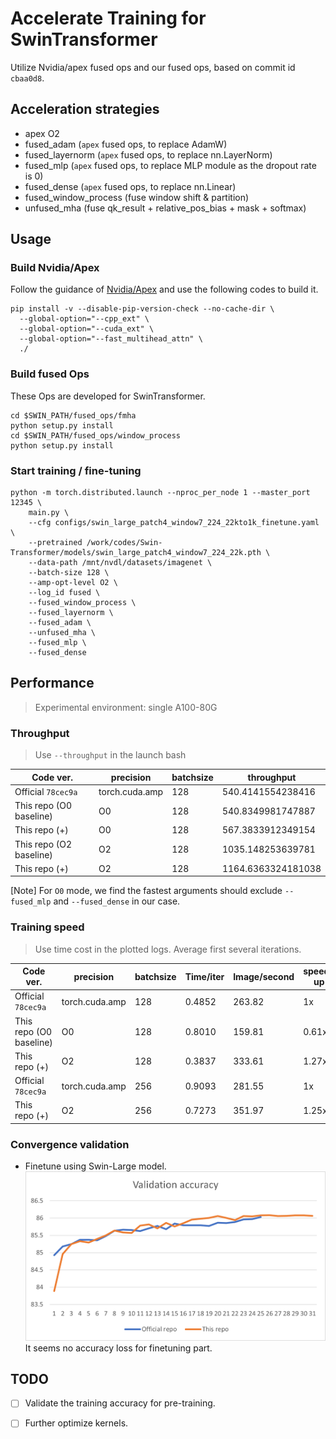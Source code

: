 # Accelerate Training for SwinTransformer
Utilize Nvidia/apex fused ops and our fused ops, based on commit id `cbaa0d8`.


## Acceleration strategies
- apex O2
- fused_adam (`apex` fused ops, to replace AdamW)
- fused_layernorm (`apex` fused ops, to replace nn.LayerNorm)
- fused_mlp (`apex` fused ops, to replace MLP module as the dropout rate is 0)
- fused_dense (`apex` fused ops, to replace nn.Linear)
- fused_window_process (fuse window shift & partition)
- unfused_mha (fuse qk_result + relative_pos_bias + mask + softmax)


## Usage
### Build Nvidia/Apex  
Follow the guidance of [Nvidia/Apex](https://github.com/NVIDIA/apex)  and use the following codes to build it.
```
pip install -v --disable-pip-version-check --no-cache-dir \
  --global-option="--cpp_ext" \
  --global-option="--cuda_ext" \
  --global-option="--fast_multihead_attn" \
  ./
```

### Build fused Ops
These Ops are developed for SwinTransformer.
```
cd $SWIN_PATH/fused_ops/fmha
python setup.py install
cd $SWIN_PATH/fused_ops/window_process
python setup.py install
```

### Start training / fine-tuning
```
python -m torch.distributed.launch --nproc_per_node 1 --master_port 12345 \
	main.py \
	--cfg configs/swin_large_patch4_window7_224_22kto1k_finetune.yaml \
	--pretrained /work/codes/Swin-Transformer/models/swin_large_patch4_window7_224_22k.pth \
	--data-path /mnt/nvdl/datasets/imagenet \
	--batch-size 128 \
	--amp-opt-level O2 \
	--log_id fused \
	--fused_window_process \
	--fused_layernorm \
	--fused_adam \
	--unfused_mha \
	--fused_mlp \
	--fused_dense
```

## Performance
> Experimental environment: single A100-80G

### Throughput
> Use `--throughput` in the launch bash

| Code ver. | precision | batchsize | throughput |
|---|---|---|---|
| Official `78cec9a` | torch.cuda.amp | 128 | 540.4141554238416 |
| This repo (O0 baseline) | O0 |128 | 540.8349981747887 |
| This repo (+) | O0 |128 | 567.3833912349154 |
| This repo (O2 baseline) | O2 |128 | 1035.148253639781 |
| This repo (+) | O2 |128 | 1164.6363324181038 |

[Note] For `O0` mode, we find the fastest arguments should exclude `--fused_mlp` and `--fused_dense` in our case.

### Training speed
> Use time cost in the plotted logs. Average first several iterations.

| Code ver. | precision | batchsize | Time/iter | Image/second | speed-up |
|---|---|---|---|---|---|
| Official `78cec9a` | torch.cuda.amp | 128 | 0.4852 | 263.82 | 1x |
| This repo (O0 baseline) | O0 | 128 | 0.8010 | 159.81 | 0.61x |
| This repo (+) | O2 | 128 | 0.3837 | 333.61 | 1.27x |
| Official `78cec9a` | torch.cuda.amp | 256 | 0.9093 | 281.55 | 1x |
| This repo (+) | O2 | 256 | 0.7273 | 351.97 | 1.25x |

### Convergence validation
- Finetune using Swin-Large model.
![finetune](figures/finetune_acc.png)
It seems no accuracy loss for finetuning part.

## TODO
- [ ] Validate the training accuracy for pre-training.
- [ ] Further optimize kernels.


